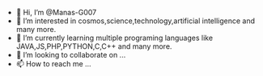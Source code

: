 - 👋 Hi, I’m @Manas-G007
- 👀 I’m interested in cosmos,science,technology,artificial intelligence and many more.
- 🌱 I’m currently learning multiple programing languages like JAVA,JS,PHP,PYTHON,C,C++ and many more.
- 💞️ I’m looking to collaborate on ...
- 📫 How to reach me ...

<!---
Manas-G007/Manas-G007 is a ✨ special ✨ repository because its `README.md` (this file) appears on your GitHub profile.
You can click the Preview link to take a look at your changes.
--->

